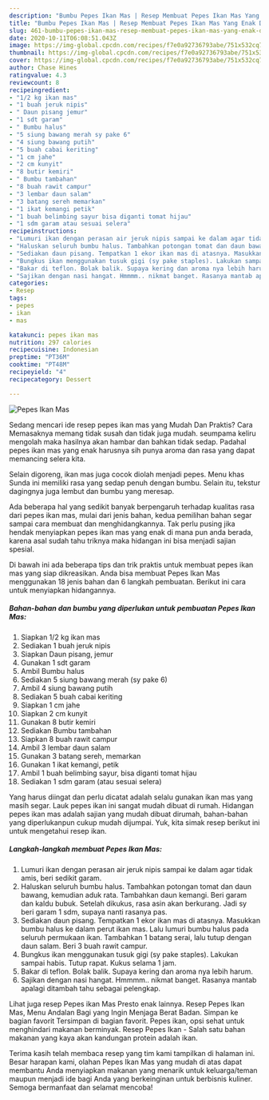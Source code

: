 ```yaml
---
description: "Bumbu Pepes Ikan Mas | Resep Membuat Pepes Ikan Mas Yang Enak Dan Lezat"
title: "Bumbu Pepes Ikan Mas | Resep Membuat Pepes Ikan Mas Yang Enak Dan Lezat"
slug: 461-bumbu-pepes-ikan-mas-resep-membuat-pepes-ikan-mas-yang-enak-dan-lezat
date: 2020-10-11T06:08:51.043Z
image: https://img-global.cpcdn.com/recipes/f7e0a92736793abe/751x532cq70/pepes-ikan-mas-foto-resep-utama.jpg
thumbnail: https://img-global.cpcdn.com/recipes/f7e0a92736793abe/751x532cq70/pepes-ikan-mas-foto-resep-utama.jpg
cover: https://img-global.cpcdn.com/recipes/f7e0a92736793abe/751x532cq70/pepes-ikan-mas-foto-resep-utama.jpg
author: Chase Hines
ratingvalue: 4.3
reviewcount: 8
recipeingredient:
- "1/2 kg ikan mas"
- "1 buah jeruk nipis"
- " Daun pisang jemur"
- "1 sdt garam"
- " Bumbu halus"
- "5 siung bawang merah sy pake 6"
- "4 siung bawang putih"
- "5 buah cabai keriting"
- "1 cm jahe"
- "2 cm kunyit"
- "8 butir kemiri"
- " Bumbu tambahan"
- "8 buah rawit campur"
- "3 lembar daun salam"
- "3 batang sereh memarkan"
- "1 ikat kemangi petik"
- "1 buah belimbing sayur bisa diganti tomat hijau"
- "1 sdm garam atau sesuai selera"
recipeinstructions:
- "Lumuri ikan dengan perasan air jeruk nipis sampai ke dalam agar tidak amis, beri sedikit garam."
- "Haluskan seluruh bumbu halus. Tambahkan potongan tomat dan daun bawang, kemudian aduk rata. Tambahkan daun kemangi. Beri garam dan kaldu bubuk. Setelah dikukus, rasa asin akan berkurang. Jadi sy beri garam 1 sdm, supaya nanti rasanya pas."
- "Sediakan daun pisang. Tempatkan 1 ekor ikan mas di atasnya. Masukkan bumbu halus ke dalam perut ikan mas. Lalu lumuri bumbu halus pada seluruh permukaan ikan. Tambahkan 1 batang serai, lalu tutup dengan daun salam. Beri 3 buah rawit campur."
- "Bungkus ikan menggunakan tusuk gigi (sy pake staples). Lakukan sampai habis. Tutup rapat. Kukus selama 1 jam."
- "Bakar di teflon. Bolak balik. Supaya kering dan aroma nya lebih harum."
- "Sajikan dengan nasi hangat. Hmmmm.. nikmat banget. Rasanya mantab apalagi ditambah tahu sebagai pelengkap."
categories:
- Resep
tags:
- pepes
- ikan
- mas

katakunci: pepes ikan mas 
nutrition: 297 calories
recipecuisine: Indonesian
preptime: "PT36M"
cooktime: "PT48M"
recipeyield: "4"
recipecategory: Dessert

---
```



![Pepes Ikan Mas](https://img-global.cpcdn.com/recipes/f7e0a92736793abe/751x532cq70/pepes-ikan-mas-foto-resep-utama.jpg)

Sedang mencari ide resep pepes ikan mas yang Mudah Dan Praktis? Cara Memasaknya memang tidak susah dan tidak juga mudah. seumpama keliru mengolah maka hasilnya akan hambar dan bahkan tidak sedap. Padahal pepes ikan mas yang enak harusnya sih punya aroma dan rasa yang dapat memancing selera kita.

Selain digoreng, ikan mas juga cocok diolah menjadi pepes. Menu khas Sunda ini memiliki rasa yang sedap penuh dengan bumbu. Selain itu, tekstur dagingnya juga lembut dan bumbu yang meresap.

Ada beberapa hal yang sedikit banyak berpengaruh terhadap kualitas rasa dari pepes ikan mas, mulai dari jenis bahan, kedua pemilihan bahan segar sampai cara membuat dan menghidangkannya. Tak perlu pusing jika hendak menyiapkan pepes ikan mas yang enak di mana pun anda berada, karena asal sudah tahu triknya maka hidangan ini bisa menjadi sajian spesial.


Di bawah ini ada beberapa tips dan trik praktis untuk membuat pepes ikan mas yang siap dikreasikan. Anda bisa membuat Pepes Ikan Mas menggunakan 18 jenis bahan dan 6 langkah pembuatan. Berikut ini cara untuk menyiapkan hidangannya.

<!--inarticleads1-->

##### Bahan-bahan dan bumbu yang diperlukan untuk pembuatan Pepes Ikan Mas:

1. Siapkan 1/2 kg ikan mas
1. Sediakan 1 buah jeruk nipis
1. Siapkan  Daun pisang, jemur
1. Gunakan 1 sdt garam
1. Ambil  Bumbu halus
1. Sediakan 5 siung bawang merah (sy pake 6)
1. Ambil 4 siung bawang putih
1. Sediakan 5 buah cabai keriting
1. Siapkan 1 cm jahe
1. Siapkan 2 cm kunyit
1. Gunakan 8 butir kemiri
1. Sediakan  Bumbu tambahan
1. Siapkan 8 buah rawit campur
1. Ambil 3 lembar daun salam
1. Gunakan 3 batang sereh, memarkan
1. Gunakan 1 ikat kemangi, petik
1. Ambil 1 buah belimbing sayur, bisa diganti tomat hijau
1. Sediakan 1 sdm garam (atau sesuai selera)


Yang harus diingat dan perlu dicatat adalah selalu gunakan ikan mas yang masih segar. Lauk pepes ikan ini sangat mudah dibuat di rumah. Hidangan pepes ikan mas adalah sajian yang mudah dibuat dirumah, bahan-bahan yang diperlukanpun cukup mudah dijumpai. Yuk, kita simak resep berikut ini untuk mengetahui resep ikan. 

<!--inarticleads2-->

##### Langkah-langkah membuat Pepes Ikan Mas:

1. Lumuri ikan dengan perasan air jeruk nipis sampai ke dalam agar tidak amis, beri sedikit garam.
1. Haluskan seluruh bumbu halus. Tambahkan potongan tomat dan daun bawang, kemudian aduk rata. Tambahkan daun kemangi. Beri garam dan kaldu bubuk. Setelah dikukus, rasa asin akan berkurang. Jadi sy beri garam 1 sdm, supaya nanti rasanya pas.
1. Sediakan daun pisang. Tempatkan 1 ekor ikan mas di atasnya. Masukkan bumbu halus ke dalam perut ikan mas. Lalu lumuri bumbu halus pada seluruh permukaan ikan. Tambahkan 1 batang serai, lalu tutup dengan daun salam. Beri 3 buah rawit campur.
1. Bungkus ikan menggunakan tusuk gigi (sy pake staples). Lakukan sampai habis. Tutup rapat. Kukus selama 1 jam.
1. Bakar di teflon. Bolak balik. Supaya kering dan aroma nya lebih harum.
1. Sajikan dengan nasi hangat. Hmmmm.. nikmat banget. Rasanya mantab apalagi ditambah tahu sebagai pelengkap.


Lihat juga resep Pepes ikan Mas Presto enak lainnya. Resep Pepes Ikan Mas, Menu Andalan Bagi yang Ingin Menjaga Berat Badan. Simpan ke bagian favorit Tersimpan di bagian favorit. Pepes ikan, opsi sehat untuk menghindari makanan berminyak. Resep Pepes Ikan - Salah satu bahan makanan yang kaya akan kandungan protein adalah ikan. 

Terima kasih telah membaca resep yang tim kami tampilkan di halaman ini. Besar harapan kami, olahan Pepes Ikan Mas yang mudah di atas dapat membantu Anda menyiapkan makanan yang menarik untuk keluarga/teman maupun menjadi ide bagi Anda yang berkeinginan untuk berbisnis kuliner. Semoga bermanfaat dan selamat mencoba!

